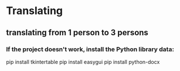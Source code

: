 # Translating
## translating from 1 person to 3 persons
### If the project doesn't work, install the Python library data:
pip install tkintertable
pip install easygui
pip install python-docx
